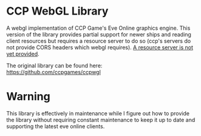CCP WebGL Library
======
A webgl implementation of CCP Game's Eve Online graphics engine.
This version of the library provides partial support for newer ships and reading client resources but requires a resource server to do so (ccp's servers do not provide CORS headers which webgl requires). [A resource server is not yet provided](https://github.com/cppctamber/ccpwgl2-server).

The original library can be found here: https://github.com/ccpgames/ccpwgl

Warning
======
This library is effectively in maintenance while I figure out how to provide the library without requiring constant maintenance to keep it up to date and supporting the latest eve online clients.



